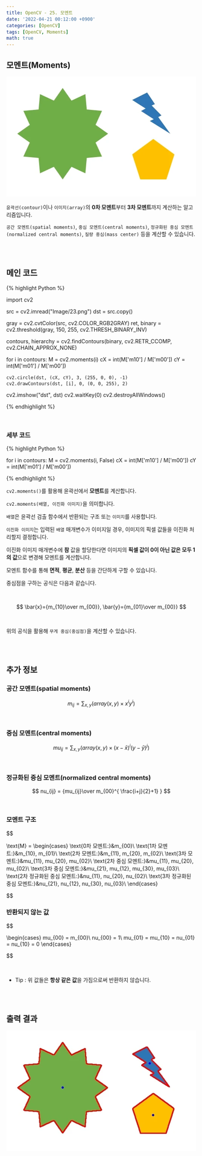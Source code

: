 ```yaml
---
title: OpenCV - 25. 모멘트
date: '2022-04-21 00:12:00 +0900'
categories: [OpenCV]
tags: [OpenCV, Moments]
math: true
---
```


## 모멘트(Moments)

![1](/assets/post/OpenCV/post-25/1.jpg)

`윤곽선(contour)`이나 `이미지(array)`의 **0차 모멘트**부터 **3차 모멘트**까지 계산하는 알고리즘입니다.

`공간 모멘트(spatial moments)`, `중심 모멘트(central moments)`, `정규화된 중심 모멘트(normalized central moments)`, `질량 중심(mass center)` 등을 계산할 수 있습니다.

<br>
<br>

## 메인 코드

{% highlight Python %}

import cv2

src = cv2.imread("Image/23.png")
dst = src.copy()

gray = cv2.cvtColor(src, cv2.COLOR_RGB2GRAY)
ret, binary = cv2.threshold(gray, 150, 255, cv2.THRESH_BINARY_INV)

contours, hierarchy = cv2.findContours(binary, cv2.RETR_CCOMP, cv2.CHAIN_APPROX_NONE)

for i in contours:
    M = cv2.moments(i)
    cX = int(M['m10'] / M['m00'])
    cY = int(M['m01'] / M['m00'])
    
    cv2.circle(dst, (cX, cY), 3, (255, 0, 0), -1)
    cv2.drawContours(dst, [i], 0, (0, 0, 255), 2)

cv2.imshow("dst", dst)
cv2.waitKey(0)
cv2.destroyAllWindows()

{% endhighlight %}

<br>

### 세부 코드

{% highlight Python %}

for i in contours:
    M = cv2.moments(i, False)
    cX = int(M['m10'] / M['m00'])
    cY = int(M['m01'] / M['m00'])

{% endhighlight %}

`cv2.moments()`를 활용해 윤곽선에서 **모멘트**를 계산합니다.

`cv2.moments(배열, 이진화 이미지)`을 의미합니다.

`배열`은 윤곽선 검출 함수에서 반환되는 구조 또는 `이미지`를 사용합니다.

`이진화 이미지`는 입력된 `배열` 매개변수가 이미지일 경우, 이미지의 픽셀 값들을 이진화 처리할지 결정합니다.

이진화 이미지 매개변수에 **참** 값을 할당한다면 이미지의 **픽셀 값이 0이 아닌 값은 모두 1의 값**으로 변경해 모멘트를 계산합니다.

모멘트 함수를 통해 **면적**, **평균**, **분산** 등을 간단하게 구할 수 있습니다.

중심점을 구하는 공식은 다음과 같습니다.

<br>

$$ \bar{x}={m_{10}\over m_{00}}, \bar{y}={m_{01}\over m_{00}} $$

<br>

위의 공식을 활용해 `무게 중심(중심점)`을 계산할 수 있습니다.

<br>
<br>

## 추가 정보

### 공간 모멘트(spatial moments)

$$ m_{ij} = \sum_{x,y}(array(x,y)\times x^{i}y^{i}) $$

<br>

### 중심 모멘트(central moments)

$$ mu_{ij} = \sum_{x,y}(array(x,y)\times (x-\bar{x})^{i}(y-\bar{y})^{j}) $$

<br>

### 정규화된 중심 모멘트(normalized central moments)

$$ nu_{ij} = {mu_{ij}\over m_{00}^{ \frac{i+j}{2}+1} } $$

<br>

### 모멘트 구조

$$

\text{M} = 
\begin{cases}
\text{0차 모멘트:}&m_{00}\\
\text{1차 모멘트:}&m_{10}, m_{01}\\
\text{2차 모멘트:}&m_{11}, m_{20}, m_{02}\\
\text{3차 모멘트:}&mu_{11}, mu_{20}, mu_{02}\\
\text{2차 중심 모멘트:}&mu_{11}, mu_{20}, mu_{02}\\
\text{3차 중심 모멘트:}&mu_{21}, mu_{12}, mu_{30}, mu_{03}\\
\text{2차 정규화된 중심 모멘트:}&nu_{11}, nu_{20}, nu_{02}\\
\text{3차 정규화된 중심 모멘트:}&nu_{21}, nu_{12}, nu_{30}, nu_{03}\\
\end{cases}

$$

### 반환되지 않는 값

$$

\begin{cases}
mu_{00} = m_{00}\\
nu_{00} = 1\\
mu_{01} = mu_{10} = nu_{01} = nu_{10} = 0
\end{cases}

$$

<br>

- Tip : 위 값들은 **항상 같은 값**을 가짐으로써 반환하지 않습니다.

<br>
<br>

## 출력 결과

![2](/assets/post/OpenCV/post-25/2.jpg)